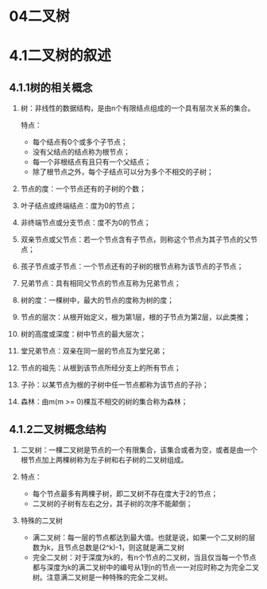# 04二叉树

# 4.1二叉树的叙述

## 4.1.1树的相关概念

1. 树：非线性的数据结构，是由n个有限结点组成的一个具有层次关系的集合。

   特点：

   - 每个结点有0个或多个子节点；
   - 没有父结点的结点称为根节点；
   - 每一个非根结点有且只有一个父结点；
   - 除了根节点之外，每个子结点可以分为多个不相交的子树；

2. 节点的度：一个节点还有的子树的个数；

3. 叶子结点或终端结点：度为0的节点；

4. 非终端节点或分支节点：度不为0的节点；

5. 双亲节点或父节点：若一个节点含有子节点，则称这个节点为其子节点的父节点；

6. 孩子节点或子节点：一个节点还有的子树的根节点称为该节点的子节点；

7. 兄弟节点：具有相同父节点的节点互称为兄弟节点；

8. 树的度：一棵树中，最大的节点的度称为树的度；

9. 节点的层次：从根开始定义，根为第1层，根的子节点为第2层，以此类推；

10. 树的高度或深度：树中节点的最大层次；

11. 堂兄弟节点：双亲在同一层的节点互为堂兄弟；

12. 节点的祖先：从根到该节点所经分支上的所有节点；

13. 子孙：以某节点为根的子树中任一节点都称为该节点的子孙；

14. 森林：由m(m >= 0)棵互不相交的树的集合称为森林；

## 4.1.2二叉树概念结构

1. 二叉树：一棵二叉树是节点的一个有限集合，该集合或者为空，或者是由一个根节点加上两棵树称为左子树和右子树的二叉树组成。

2. 特点：

   - 每个节点最多有两棵子树，即二叉树不存在度大于2的节点；
   - 二叉树的子树有左右之分，其子树的次序不能颠倒；

3. 特殊的二叉树

   - 满二叉树：每一层的节点都达到最大值。也就是说，如果一个二叉树的层数为k，且节点总数是(2^k)-1，则这就是满二叉树
   - 完全二叉树：对于深度为k的，有n个节点的二叉树，当且仅当每一个节点都与深度为k的满二叉树中的编号从1到n的节点一一对应时称之为完全二叉树。注意满二叉树是一种特殊的完全二叉树。

   


